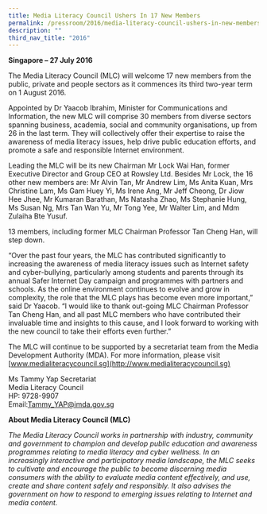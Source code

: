 ```yaml
---
title: Media Literacy Council Ushers In 17 New Members
permalink: /pressroom/2016/media-literacy-council-ushers-in-new-members/
description: ""
third_nav_title: "2016"
---
```

**Singapore – 27 July 2016** 

The Media Literacy Council (MLC) will welcome 17 new members from the public, private and people sectors as it commences its third two-year term on 1 August 2016.

Appointed by Dr Yaacob Ibrahim, Minister for Communications and Information, the new MLC will comprise 30 members from diverse sectors spanning business, academia, social and community organisations, up from 26 in the last term. They will collectively offer their expertise to raise the awareness of media literacy issues, help drive public education efforts, and promote a safe and responsible Internet environment.

Leading the MLC will be its new Chairman Mr Lock Wai Han, former Executive Director and Group CEO at Rowsley Ltd. Besides Mr Lock, the 16 other new members are: Mr Alvin Tan, Mr Andrew Lim, Ms Anita Kuan, Mrs Christine Lam, Ms Gam Huey Yi, Ms Irene Ang, Mr Jeff Cheong, Dr Jiow Hee Jhee, Mr Kumaran Barathan, Ms Natasha Zhao, Ms Stephanie Hung, Ms Susan Ng, Mrs Tan Wan Yu, Mr Tong Yee, Mr Walter Lim, and Mdm Zulaiha Bte Yusuf.

13 members, including former MLC Chairman Professor Tan Cheng Han, will step down.

“Over the past four years, the MLC has contributed significantly to increasing the awareness of media literacy issues such as Internet safety and cyber-bullying, particularly among students and parents through its annual Safer Internet Day campaign and programmes with partners and schools. As the online environment continues to evolve and grow in complexity, the role that the MLC plays has become even more important,” said Dr Yaacob. “I would like to thank out-going MLC Chairman Professor Tan Cheng Han, and all past MLC members who have contributed their invaluable time and insights to this cause, and I look forward to working with the new council to take their efforts even further.”

The MLC will continue to be supported by a secretariat team from the Media Development Authority (MDA). For more information, please visit [www.medialiteracycouncil.sg](http://www.medialiteracycouncil.sg)

Ms Tammy Yap Secretariat  
Media Literacy Council  
HP: 9728-9907  
Email:[Tammy\_YAP@imda.gov.sg](mailto:Tammy_YAP@imda.gov.sg)

**About Media Literacy Council (MLC)**

_The Media Literacy Council works in partnership with industry, community and government to champion and develop public education and awareness programmes relating to media literacy and cyber wellness. In an increasingly interactive and participatory media landscape, the MLC seeks to cultivate and encourage the public to become discerning media consumers with the ability to evaluate media content effectively, and use, create and share content safely and responsibly. It also advises the government on how to respond to emerging issues relating to Internet and media content._